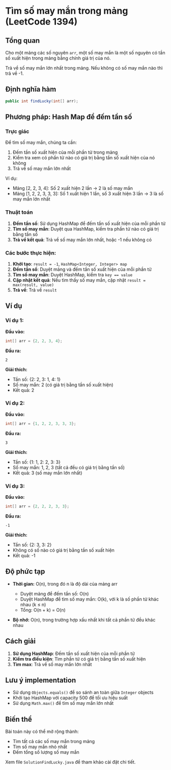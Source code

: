 # Tìm số may mắn trong mảng (LeetCode 1394)

## Tổng quan

Cho một mảng các số nguyên `arr`, một số may mắn là một số nguyên có tần số xuất hiện trong mảng bằng chính giá trị của nó.

Trả về số may mắn lớn nhất trong mảng. Nếu không có số may mắn nào thì trả về -1.

## Định nghĩa hàm

```java
public int findLucky(int[] arr);
```

## Phương pháp: Hash Map để đếm tần số

### Trực giác

Để tìm số may mắn, chúng ta cần:
1. Đếm tần số xuất hiện của mỗi phần tử trong mảng
2. Kiểm tra xem có phần tử nào có giá trị bằng tần số xuất hiện của nó không
3. Trả về số may mắn lớn nhất

Ví dụ:
- Mảng [2, 2, 3, 4]: Số 2 xuất hiện 2 lần → 2 là số may mắn
- Mảng [1, 2, 2, 3, 3, 3]: Số 1 xuất hiện 1 lần, số 3 xuất hiện 3 lần → 3 là số may mắn lớn nhất

### Thuật toán

1. **Đếm tần số**: Sử dụng HashMap để đếm tần số xuất hiện của mỗi phần tử
2. **Tìm số may mắn**: Duyệt qua HashMap, kiểm tra phần tử nào có giá trị bằng tần số
3. **Trả về kết quả**: Trả về số may mắn lớn nhất, hoặc -1 nếu không có

### Các bước thực hiện:

1. **Khởi tạo**: `result = -1`, `HashMap<Integer, Integer> map`
2. **Đếm tần số**: Duyệt mảng và đếm tần số xuất hiện của mỗi phần tử
3. **Tìm số may mắn**: Duyệt HashMap, kiểm tra `key == value`
4. **Cập nhật kết quả**: Nếu tìm thấy số may mắn, cập nhật `result = max(result, value)`
5. **Trả về**: Trả về `result`

## Ví dụ

### Ví dụ 1:
**Đầu vào:**
```java
int[] arr = {2, 2, 3, 4};
```

**Đầu ra:**
```
2
```

**Giải thích:**
- Tần số: {2: 2, 3: 1, 4: 1}
- Số may mắn: 2 (có giá trị bằng tần số xuất hiện)
- Kết quả: 2

### Ví dụ 2:
**Đầu vào:**
```java
int[] arr = {1, 2, 2, 3, 3, 3};
```

**Đầu ra:**
```
3
```

**Giải thích:**
- Tần số: {1: 1, 2: 2, 3: 3}
- Số may mắn: 1, 2, 3 (tất cả đều có giá trị bằng tần số)
- Kết quả: 3 (số may mắn lớn nhất)

### Ví dụ 3:
**Đầu vào:**
```java
int[] arr = {2, 2, 2, 3, 3};
```

**Đầu ra:**
```
-1
```

**Giải thích:**
- Tần số: {2: 3, 3: 2}
- Không có số nào có giá trị bằng tần số xuất hiện
- Kết quả: -1

## Độ phức tạp

- **Thời gian:** O(n), trong đó n là độ dài của mảng arr
  - Duyệt mảng để đếm tần số: O(n)
  - Duyệt HashMap để tìm số may mắn: O(k), với k là số phần tử khác nhau (k ≤ n)
  - Tổng: O(n + k) = O(n)

- **Bộ nhớ:** O(n), trong trường hợp xấu nhất khi tất cả phần tử đều khác nhau

## Cách giải

1. **Sử dụng HashMap**: Đếm tần số xuất hiện của mỗi phần tử
2. **Kiểm tra điều kiện**: Tìm phần tử có giá trị bằng tần số xuất hiện
3. **Tìm max**: Trả về số may mắn lớn nhất

## Lưu ý implementation

- Sử dụng `Objects.equals()` để so sánh an toàn giữa `Integer` objects
- Khởi tạo HashMap với capacity 500 để tối ưu hiệu suất
- Sử dụng `Math.max()` để tìm số may mắn lớn nhất

## Biến thể

Bài toán này có thể mở rộng thành:
- Tìm tất cả các số may mắn trong mảng
- Tìm số may mắn nhỏ nhất
- Đếm tổng số lượng số may mắn

Xem file `SolutionFindLucky.java` để tham khảo cài đặt chi tiết.
